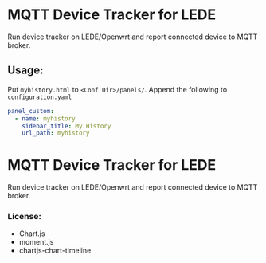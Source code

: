# MQTT Device Tracker for LEDE
Run device tracker on LEDE/Openwrt and report connected device to MQTT broker.

## Usage:
Put `myhistory.html` to `<Conf Dir>/panels/`.
Append the following to `configuration.yaml`

```yaml
panel_custom:
  - name: myhistory
    sidebar_title: My History
    url_path: myhistory
```
# MQTT Device Tracker for LEDE
Run device tracker on LEDE/Openwrt and report connected device to MQTT broker.

### License:

* Chart.js
* moment.js
* chartjs-chart-timeline